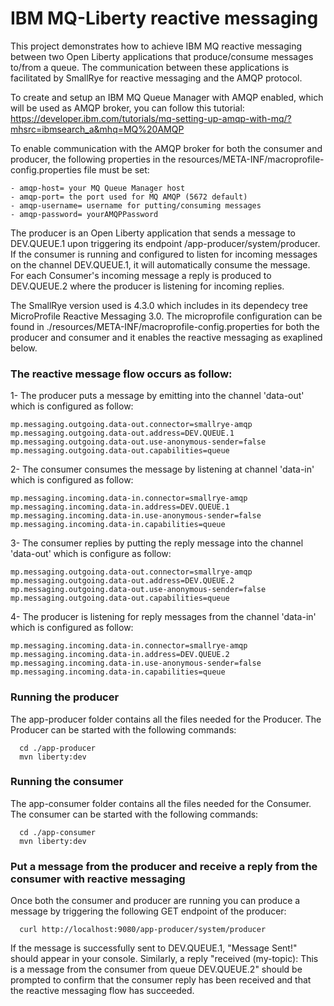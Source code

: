 # IBM MQ-Liberty reactive messaging

This project demonstrates how to achieve IBM MQ reactive messaging between two Open Liberty applications that produce/consume messages to/from a queue. The communication between these applications is facilitated by SmallRye for reactive messaging and the AMQP protocol.

To create and setup an IBM MQ Queue Manager with AMQP enabled, which will be used as AMQP broker, you can follow this tutorial: 
https://developer.ibm.com/tutorials/mq-setting-up-amqp-with-mq/?mhsrc=ibmsearch_a&mhq=MQ%20AMQP

To enable communication with the AMQP broker for both the consumer and producer, the following properties in the resources/META-INF/macroprofile-config.properties file must be set:
```
- amqp-host= your MQ Queue Manager host
- amqp-port= the port used for MQ AMQP (5672 default)
- amqp-username= username for putting/consuming messages 
- amqp-password= yourAMQPPassword
```

The producer is an Open Liberty application that sends a message to DEV.QUEUE.1 upon triggering its endpoint /app-producer/system/producer. If the consumer is running and configured to listen for incoming messages on the channel DEV.QUEUE.1, it will automatically consume the message. For each  Consumer's incoming message a reply is produced to DEV.QUEUE.2 where the producer is listening for incoming replies. 

The SmallRye version used is 4.3.0 which includes in its dependecy tree MicroProfile Reactive Messaging 3.0.
The microprofile configuration can be found in ./resources/META-INF/macroprofile-config.properties for both the producer and consumer and it enables the reactive messaging as exaplined below.

### The reactive message flow occurs as follow: 

1- The producer puts a message by emitting into the channel 'data-out' which is configured as follow: 
```
mp.messaging.outgoing.data-out.connector=smallrye-amqp 
mp.messaging.outgoing.data-out.address=DEV.QUEUE.1
mp.messaging.outgoing.data-out.use-anonymous-sender=false
mp.messaging.outgoing.data-out.capabilities=queue 
```

2- The consumer consumes the message by listening at channel 'data-in' which is configured as follow:
```
mp.messaging.incoming.data-in.connector=smallrye-amqp
mp.messaging.incoming.data-in.address=DEV.QUEUE.1
mp.messaging.incoming.data-in.use-anonymous-sender=false
mp.messaging.incoming.data-in.capabilities=queue
```

3- The consumer replies by putting the reply message into the channel 'data-out' which is configure as follow:
```
mp.messaging.outgoing.data-out.connector=smallrye-amqp
mp.messaging.outgoing.data-out.address=DEV.QUEUE.2
mp.messaging.outgoing.data-out.use-anonymous-sender=false
mp.messaging.outgoing.data-out.capabilities=queue
```

4- The producer is listening for reply messages from the channel 'data-in' which is configured as follow:
```
mp.messaging.incoming.data-in.connector=smallrye-amqp
mp.messaging.incoming.data-in.address=DEV.QUEUE.2
mp.messaging.incoming.data-in.use-anonymous-sender=false
mp.messaging.incoming.data-in.capabilities=queue
```

### Running the producer
The app-producer folder contains all the files needed for the Producer.
The Producer can be started with the following commands:
```
  cd ./app-producer
  mvn liberty:dev
```

### Running the consumer
The app-consumer folder contains all the files needed for the Consumer.
The consumer can be started with the following commands:
```
  cd ./app-consumer
  mvn liberty:dev
```

### Put a message from the producer and receive a reply from the consumer with reactive messaging
Once both the consumer and producer are running you can produce a message by triggering the following GET endpoint of the producer: 
```
  curl http://localhost:9080/app-producer/system/producer
```
If the message is successfully sent to DEV.QUEUE.1, "Message Sent!" should appear in your console. Similarly, a reply "received (my-topic): This is a message from the consumer from queue DEV.QUEUE.2" should be prompted to confirm that the consumer reply has been received and that the reactive messaging flow has succeeded.

